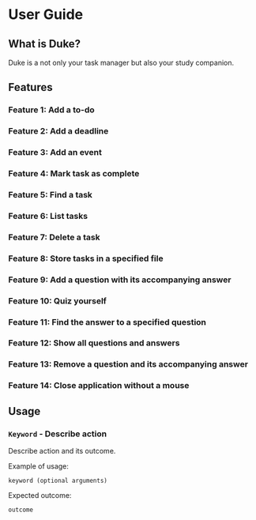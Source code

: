 # User Guide

## What is Duke?
Duke is a not only your task manager but also your study companion.

## Features 

### Feature 1: Add a to-do

### Feature 2: Add a deadline 

### Feature 3: Add an event

### Feature 4: Mark task as complete

### Feature 5: Find a task

### Feature 6: List tasks

### Feature 7: Delete a task

### Feature 8: Store tasks in a specified file

### Feature 9: Add a question with its accompanying answer

### Feature 10: Quiz yourself

### Feature 11: Find the answer to a specified question

### Feature 12: Show all questions and answers

### Feature 13: Remove a question and its accompanying answer

### Feature 14: Close application without a mouse

## Usage

### `Keyword` - Describe action

Describe action and its outcome.

Example of usage: 

`keyword (optional arguments)`

Expected outcome:

`outcome`
